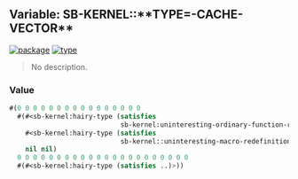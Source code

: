 ## Variable: SB-KERNEL::\*\*TYPE=-CACHE-VECTOR\*\*
[![package](https://img.shields.io/badge/Package-SB--KERNEL-5f9ea0.svg?style=social&colorA=999999)](../) [![type](https://img.shields.io/badge/Type-Variable-5f9ea0.svg?style=social&colorA=999999)](../#variable) 

> No description.

### Value
```cl
#(0 0 0 0 0 0 0 0 0 0 0 0 0 0 0 0
  #(#<sb-kernel:hairy-type (satisfies
                            sb-kernel:uninteresting-ordinary-function-redefinition-p)>
    #<sb-kernel:hairy-type (satisfies
                            sb-kernel::uninteresting-macro-redefinition-p)>
    nil nil)
  0 0 0 0 0 0 0 0 0 0 0 0 0 0 0 0 0 0 0 0 0 0
  #(#<sb-kernel:hairy-type (satisfies ..)>))
```
